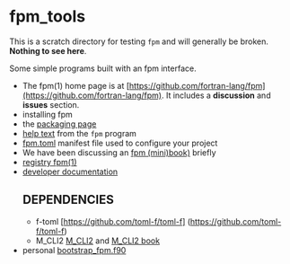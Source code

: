 # fpm_tools

This is a scratch directory for testing `fpm` and will generally be
broken. **Nothing to see here**.

Some simple programs built with an fpm interface.

 + The fpm(1) home page is at [https://github.com/fortran-lang/fpm](https://github.com/fortran-lang/fpm).
   It includes a **discussion** and **issues** section.
 + installing fpm
 + the [packaging page](https://github.com/fortran-lang/fpm/blob/master/PACKAGING.md)
 + [help text](https://urbanjost.github.io/fpm_tools/manual.html) from the `fpm` program
 + [fpm.toml](https://github.com/fortran-lang/fpm/blob/master/manifest-reference.md) manifest file used to configure your project
 + We have been discussing an [fpm (mini)book)](fortran-lang/fortran-lang.org#156) briefly 
 + [registry fpm(1)](https://fortran-lang.org/packages)
 + [developer documentation]([https://urbanjost.github.io/fpm_tools/manual.html)
    ## DEPENDENCIES
    + f-toml [https://github.com/toml-f/toml-f] (https://github.com/toml-f/toml-f)
    + M_CLI2 [M_CLI2](https://urbanjost.github.com/M_CLI2l) and [M_CLI2 book](https://urbanjost.github.io/M_CLI2/BOOK_M_CLI2.html)
 + personal [bootstrap_fpm.f90](app/fpm_bootstrap.f90)

